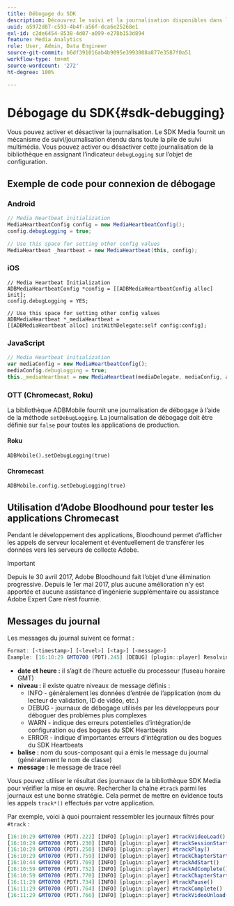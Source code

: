 ```yaml
---
title: Débogage du SDK
description: Découvrez le suivi et la journalisation disponibles dans le SDK Media.
uuid: a5972d87-c593-4b4f-a56f-dca6e25268e1
exl-id: c2de6454-8538-4d07-a099-e278b153d894
feature: Media Analytics
role: User, Admin, Data Engineer
source-git-commit: b6df391016ab4b9095e3993808a877e3587f0a51
workflow-type: tm+mt
source-wordcount: '272'
ht-degree: 100%

---
```


# Débogage du SDK{#sdk-debugging}

Vous pouvez activer et désactiver la journalisation. Le SDK Media fournit un mécanisme de suivi/journalisation étendu dans toute la pile de suivi multimédia. Vous pouvez activer ou désactiver cette journalisation de la bibliothèque en assignant l’indicateur `debugLogging` sur l’objet de configuration.

## Exemple de code pour connexion de débogage

### Android

```java
// Media Heartbeat initialization 
MediaHeartbeatConfig config = new MediaHeartbeatConfig(); 
config.debugLogging = true; 

// Use this space for setting other config values 
MediaHeartbeat _heartbeat = new MediaHeartbeat(this, config); 
```

### iOS

```
// Media Heartbeat Initialization 
ADBMediaHeartbeatConfig *config = [[ADBMediaHeartbeatConfig alloc] init]; 
config.debugLogging = YES; 

// Use this space for setting other config values 
ADBMediaHeartbeat *_mediaHeartbeat =  
[[ADBMediaHeartbeat alloc] initWithDelegate:self config:config]; 
```

### JavaScript

```js
// Media Heartbeat initialization 
var mediaConfig = new MediaHeartbeatConfig(); 
mediaConfig.debugLogging = true; 
this._mediaHeartbeat = new MediaHeartbeat(mediaDelegate, mediaConfig, appMeasurement); 
```

### OTT (Chromecast, Roku)

La bibliothèque ADBMobile fournit une journalisation de débogage à l’aide de la méthode `setDebugLogging`. La journalisation de débogage doit être définie sur `false` pour toutes les applications de production.

#### Roku

```
ADBMobile().setDebugLogging(true)
```

#### Chromecast

```
ADBMobile.config.setDebugLogging(true)
```

## Utilisation d’Adobe Bloodhound pour tester les applications Chromecast

Pendant le développement des applications, Bloodhound permet d’afficher les appels de serveur localement et éventuellement de transférer les données vers les serveurs de collecte Adobe.

<!--
For more information about Bloodhound, see the following guides:

* [Bloodhound 3.x for Mac](https://www.google.com/url?sa=t&rct=j&q=&esrc=s&source=web&cd=2&cad=rja&uact=8&ved=2ahUKEwiimfSUypDpAhVZHzQIHS6WDQIQFjABegQIChAD&url=https%3A%2F%2Fmarketing.adobe.com%2Fresources%2Fhelp%2Fen_US%2Fmobile%2Fbloodhound%2F&usg=AOvVaw3t4s0gcvuWEpLIqBkhKdGH) 
* [Bloodhound 2.2 for Windows](https://www.google.com/url?sa=t&rct=j&q=&esrc=s&source=web&cd=3&cad=rja&uact=8&ved=0ahUKEwjil9aM87jRAhUExlQKHTYZCjoQFggoMAI&url=https%3A%2F%2Fmarketing.adobe.com%2Fresources%2Fhelp%2Fen_US%2Fmobile%2Fbloodhound_win_2x%2F&usg=AFQjCNEW-gZp1IdbifWFDgDNEaQcGlBobg&sig2=K0waTKxdMj_2kfNXdMI2yg)
-->

>[!IMPORTANT]
>
>Depuis le 30 avril 2017, Adobe Bloodhound fait l’objet d’une élimination progressive. Depuis le 1er mai 2017, plus aucune amélioration n’y est apportée et aucune assistance d’ingénierie supplémentaire ou assistance Adobe Expert Care n’est fournie.

## Messages du journal

Les messages du journal suivent ce format :

```js
Format: [<timestamp>] [<level>] [<tag>] [<message>] 
Example: [16:10:29 GMT­0700 (PDT).245] [DEBUG] [plugin::player] Resolving qos.startupTime: 0
```

* **date et heure :** il s’agit de l’heure actuelle du processeur (fuseau horaire GMT)
* **niveau :** il existe quatre niveaux de message définis :
   * INFO - généralement les données d’entrée de l’application (nom du lecteur de validation, ID de vidéo, etc.)
   * DEBUG - journaux de débogage utilisés par les développeurs pour déboguer des problèmes plus complexes
   * WARN - indique des erreurs potentielles d’intégration/de configuration ou des bogues du SDK Heartbeats
   * ERROR - indique d’importantes erreurs d’intégration ou des bogues du SDK Heartbeats
* **balise :** nom du sous-composant qui a émis le message du journal (généralement le nom de classe)
* **message :** le message de trace réel

Vous pouvez utiliser le résultat des journaux de la bibliothèque SDK Media pour vérifier la mise en œuvre. Rechercher la chaîne `#track` parmi les journaux est une bonne stratégie. Cela permet de mettre en évidence touts les appels `track*()` effectués par votre application.

Par exemple, voici à quoi pourraient ressembler les journaux filtrés pour `#track` :

```js
[16:10:29 GMT­0700 (PDT).222] [INFO] [plugin::player] #trackVideoLoad() 
[16:10:29 GMT­0700 (PDT).230] [INFO] [plugin::player] #trackSessionStart() 
[16:10:29 GMT­0700 (PDT).250] [INFO] [plugin::player] #trackPlay() 
[16:10:29 GMT­0700 (PDT).759] [INFO] [plugin::player] #trackChapterStart() 
[16:10:44 GMT­0700 (PDT).769] [INFO] [plugin::player] #trackAdStart() 
[16:10:59 GMT­0700 (PDT).752] [INFO] [plugin::player] #trackAdComplete() 
[16:10:59 GMT­0700 (PDT).770] [INFO] [plugin::player] #trackChapterStart() 
[16:11:29 GMT­0700 (PDT).734] [INFO] [plugin::player] #trackPause() 
[16:11:29 GMT­0700 (PDT).764] [INFO] [plugin::player] #trackComplete() 
[16:11:29 GMT­0700 (PDT).766] [INFO] [plugin::player] #trackVideoUnload()
```
